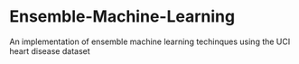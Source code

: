# Ensemble-Machine-Learning
 An implementation of ensemble machine learning techinques using the UCI heart disease dataset
